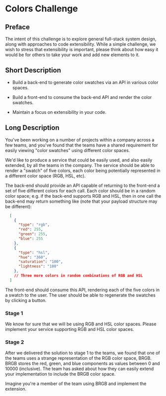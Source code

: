 # Colors Challenge

## Preface

The intent of this challenge is to explore general full-stack system
design, along with approaches to code extensibility. While a simple
challenge, we wish to stress that extensibility is important, please
think about how easy it would be for others to take your work and add
new elements to it.

## Short Description

 * Build a back-end to generate color swatches via an API in various
   color spaces.

 * Build a front-end to consume the back-end API and render the color
   swatches.
   
 * Maintain a focus on extensibility in your code.

## Long Description

You've been working on a number of projects within a company across a
few teams, and you've found that the teams have a shared requirement
for easily viewing "color swatches" using different color spaces.

We'd like to produce a service that could be easily used, and also
easily extended, by all the teams in the company. The service should
be able to render a "swatch" of five colors, each color being
potentially represented in a different color space (RGB, HSL, etc).

The back-end should provide an API capable of returning to the
front-end a set of five different colors for each call. Each color
should be in a random color space; e.g. if the back-end supports RGB
and HSL, then in one call the back-end may return something like (note
that your payload structure may be different):

```json
  [
    {
      "type": "rgb",
      "red": 255,
      "green": 255,
      "blue": 255
    },
    {
      "type": "hsl",
      "hue": "360",
      "saturation": "100",
      "lightness": "100"
    },
    // Three more colors in random combinations of RGB and HSL
  ]
```

The front-end should consume this API, rendering each of the five
colors in a swatch to the user. The user should be able to regenerate
the swatches by clicking a button.

### Stage 1

We know for sure that we will be using RGB and HSL color
spaces. Please implement your service supporting RGB and HSL color
spaces.

### Stage 2

After we delivered the solution to stage 1 to the teams, we found that
one of the teams uses a strange representation of the RGB color space,
BRGB. BRGB stores the red, green, and blue components as values
between 0 and 10000 (inclusive). The team has asked about how they can
easily extend your implementation to include the BRGB color space.

Imagine you're a member of the team using BRGB and implement the
extension.
